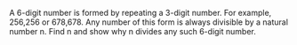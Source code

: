 <!-- <html>

<body>
-->
<!--
---
layout: page
title: Problem of the Week
---
-->

<!--<p>Due Wednesday, December 7, 2022 at midnight submitted to 
<a href="https://forms.gle/LgCLL5vhwUn6h5eA7">this Google form.</a> <b>You must be logged into your NAU gmail to submit via this form. </b>
-->


<p> A 6-digit number is formed by repeating a 3-digit number. For example, 256,256 or 678,678. Any number of this form is always divisible by a natural number n. Find n and show why  n divides any such 6-digit number. 


 </p>
